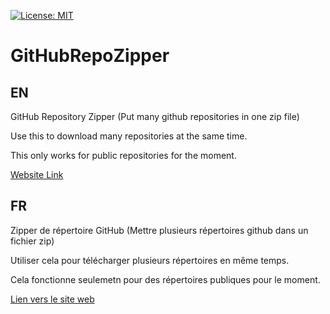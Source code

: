 [![License: MIT](https://img.shields.io/badge/License-MIT-yellow.svg)](https://opensource.org/licenses/MIT)
# GitHubRepoZipper

## EN

GitHub Repository Zipper (Put many github repositories in one zip file)

Use this to download many repositories at the same time.

This only works for public repositories for the moment.

[Website Link](https://demomaker.github.io/GitHubRepoZipper/)

## FR

Zipper de répertoire GitHub (Mettre plusieurs répertoires github dans un fichier zip)

Utiliser cela pour télécharger plusieurs répertoires en même temps.

Cela fonctionne seulemetn pour des répertoires publiques pour le moment.

[Lien vers le site web](https://demomaker.github.io/GitHubRepoZipper/)
